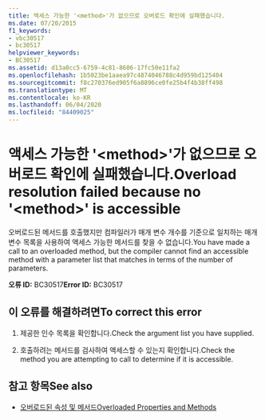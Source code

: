 ```yaml
---
title: 액세스 가능한 '<method>'가 없으므로 오버로드 확인에 실패했습니다.
ms.date: 07/20/2015
f1_keywords:
- vbc30517
- bc30517
helpviewer_keywords:
- BC30517
ms.assetid: d13a0cc5-6759-4c81-8606-17fc50e11fa2
ms.openlocfilehash: 1b5023be1aaea97c4874046788c4d959bd125404
ms.sourcegitcommit: f8c270376ed905f6a8896ce0fe25b4f4b38ff498
ms.translationtype: MT
ms.contentlocale: ko-KR
ms.lasthandoff: 06/04/2020
ms.locfileid: "84409025"
---
```

# <a name="overload-resolution-failed-because-no-method-is-accessible"></a><span data-ttu-id="1eb06-102">액세스 가능한 '\<method>'가 없으므로 오버로드 확인에 실패했습니다.</span><span class="sxs-lookup"><span data-stu-id="1eb06-102">Overload resolution failed because no '\<method>' is accessible</span></span>
<span data-ttu-id="1eb06-103">오버로드된 메서드를 호출했지만 컴파일러가 매개 변수 개수를 기준으로 일치하는 매개 변수 목록을 사용하여 액세스 가능한 메서드를 찾을 수 없습니다.</span><span class="sxs-lookup"><span data-stu-id="1eb06-103">You have made a call to an overloaded method, but the compiler cannot find an accessible method with a parameter list that matches in terms of the number of parameters.</span></span>  
  
 <span data-ttu-id="1eb06-104">**오류 ID:** BC30517</span><span class="sxs-lookup"><span data-stu-id="1eb06-104">**Error ID:** BC30517</span></span>  
  
## <a name="to-correct-this-error"></a><span data-ttu-id="1eb06-105">이 오류를 해결하려면</span><span class="sxs-lookup"><span data-stu-id="1eb06-105">To correct this error</span></span>  
  
1. <span data-ttu-id="1eb06-106">제공한 인수 목록을 확인합니다.</span><span class="sxs-lookup"><span data-stu-id="1eb06-106">Check the argument list you have supplied.</span></span>  
  
2. <span data-ttu-id="1eb06-107">호출하려는 메서드를 검사하여 액세스할 수 있는지 확인합니다.</span><span class="sxs-lookup"><span data-stu-id="1eb06-107">Check the method you are attempting to call to determine if it is accessible.</span></span>  
  
## <a name="see-also"></a><span data-ttu-id="1eb06-108">참고 항목</span><span class="sxs-lookup"><span data-stu-id="1eb06-108">See also</span></span>

- [<span data-ttu-id="1eb06-109">오버로드된 속성 및 메서드</span><span class="sxs-lookup"><span data-stu-id="1eb06-109">Overloaded Properties and Methods</span></span>](../programming-guide/language-features/objects-and-classes/overloaded-properties-and-methods.md)
